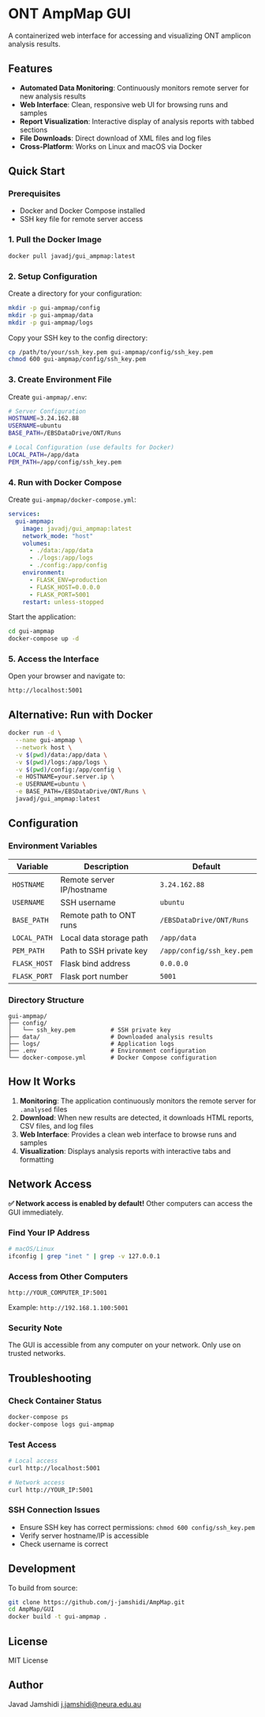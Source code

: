 # ONT AmpMap GUI

A containerized web interface for accessing and visualizing ONT amplicon analysis results.

## Features

- **Automated Data Monitoring**: Continuously monitors remote server for new analysis results
- **Web Interface**: Clean, responsive web UI for browsing runs and samples
- **Report Visualization**: Interactive display of analysis reports with tabbed sections
- **File Downloads**: Direct download of XML files and log files
- **Cross-Platform**: Works on Linux and macOS via Docker

## Quick Start

### Prerequisites

- Docker and Docker Compose installed
- SSH key file for remote server access

### 1. Pull the Docker Image

```bash
docker pull javadj/gui_ampmap:latest
```

### 2. Setup Configuration

Create a directory for your configuration:

```bash
mkdir -p gui-ampmap/config
mkdir -p gui-ampmap/data
mkdir -p gui-ampmap/logs
```

Copy your SSH key to the config directory:

```bash
cp /path/to/your/ssh_key.pem gui-ampmap/config/ssh_key.pem
chmod 600 gui-ampmap/config/ssh_key.pem
```

### 3. Create Environment File

Create `gui-ampmap/.env`:

```bash
# Server Configuration
HOSTNAME=3.24.162.88
USERNAME=ubuntu
BASE_PATH=/EBSDataDrive/ONT/Runs

# Local Configuration (use defaults for Docker)
LOCAL_PATH=/app/data
PEM_PATH=/app/config/ssh_key.pem
```

### 4. Run with Docker Compose

Create `gui-ampmap/docker-compose.yml`:

```yaml
services:
  gui-ampmap:
    image: javadj/gui_ampmap:latest
    network_mode: "host"
    volumes:
      - ./data:/app/data
      - ./logs:/app/logs
      - ./config:/app/config
    environment:
      - FLASK_ENV=production
      - FLASK_HOST=0.0.0.0
      - FLASK_PORT=5001
    restart: unless-stopped
```

Start the application:

```bash
cd gui-ampmap
docker-compose up -d
```

### 5. Access the Interface

Open your browser and navigate to:
```
http://localhost:5001
```

## Alternative: Run with Docker

```bash
docker run -d \
  --name gui-ampmap \
  --network host \
  -v $(pwd)/data:/app/data \
  -v $(pwd)/logs:/app/logs \
  -v $(pwd)/config:/app/config \
  -e HOSTNAME=your.server.ip \
  -e USERNAME=ubuntu \
  -e BASE_PATH=/EBSDataDrive/ONT/Runs \
  javadj/gui_ampmap:latest
```

## Configuration

### Environment Variables

| Variable | Description | Default |
|----------|-------------|---------|
| `HOSTNAME` | Remote server IP/hostname | `3.24.162.88` |
| `USERNAME` | SSH username | `ubuntu` |
| `BASE_PATH` | Remote path to ONT runs | `/EBSDataDrive/ONT/Runs` |
| `LOCAL_PATH` | Local data storage path | `/app/data` |
| `PEM_PATH` | Path to SSH private key | `/app/config/ssh_key.pem` |
| `FLASK_HOST` | Flask bind address | `0.0.0.0` |
| `FLASK_PORT` | Flask port number | `5001` |

### Directory Structure

```
gui-ampmap/
├── config/
│   └── ssh_key.pem          # SSH private key
├── data/                    # Downloaded analysis results
├── logs/                    # Application logs
├── .env                     # Environment configuration
└── docker-compose.yml       # Docker Compose configuration
```

## How It Works

1. **Monitoring**: The application continuously monitors the remote server for `.analysed` files
2. **Download**: When new results are detected, it downloads HTML reports, CSV files, and log files
3. **Web Interface**: Provides a clean web interface to browse runs and samples
4. **Visualization**: Displays analysis reports with interactive tabs and formatting

## Network Access

**✅ Network access is enabled by default!** Other computers can access the GUI immediately.

### Find Your IP Address
```bash
# macOS/Linux
ifconfig | grep "inet " | grep -v 127.0.0.1
```

### Access from Other Computers
```
http://YOUR_COMPUTER_IP:5001
```
Example: `http://192.168.1.100:5001`

### Security Note
The GUI is accessible from any computer on your network. Only use on trusted networks.

## Troubleshooting

### Check Container Status
```bash
docker-compose ps
docker-compose logs gui-ampmap
```

### Test Access
```bash
# Local access
curl http://localhost:5001

# Network access
curl http://YOUR_IP:5001
```

### SSH Connection Issues
- Ensure SSH key has correct permissions: `chmod 600 config/ssh_key.pem`
- Verify server hostname/IP is accessible
- Check username is correct

## Development

To build from source:

```bash
git clone https://github.com/j-jamshidi/AmpMap.git
cd AmpMap/GUI
docker build -t gui-ampmap .
```

## License

MIT License

## Author
Javad Jamshidi j.jamshidi@neura.edu.au
